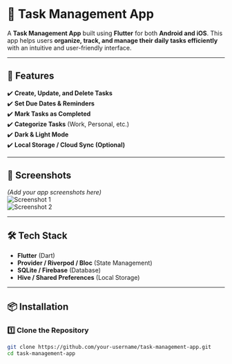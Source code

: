
# 📝 Task Management App  

A **Task Management App** built using **Flutter** for both **Android and iOS**. This app helps users **organize, track, and manage their daily tasks efficiently** with an intuitive and user-friendly interface.  

---

## 🚀 Features  
✔️ **Create, Update, and Delete Tasks**  
✔️ **Set Due Dates & Reminders**  
✔️ **Mark Tasks as Completed**  
✔️ **Categorize Tasks** (Work, Personal, etc.)  
✔️ **Dark & Light Mode**  
✔️ **Local Storage / Cloud Sync (Optional)**  

---

## 📸 Screenshots  
*(Add your app screenshots here)*  
![Screenshot 1](screenshot1.png)  
![Screenshot 2](screenshot2.png)  

---

## 🛠️ Tech Stack  
- **Flutter** (Dart)  
- **Provider / Riverpod / Bloc** (State Management)  
- **SQLite / Firebase** (Database)  
- **Hive / Shared Preferences** (Local Storage)  

---

## 📦 Installation  
### **1️⃣ Clone the Repository**  
```sh
git clone https://github.com/your-username/task-management-app.git
cd task-management-app
